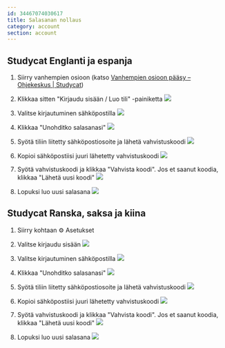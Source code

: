 ```yaml
---
id: 34467074030617
title: Salasanan nollaus 
category: account
section: account
---
```

## Studycat Englanti ja espanja

1. Siirry vanhempien osioon (katso [Vanhempien osioon pääsy – Ohjekeskus | Studycat](https://help.studycat.com/hc/en-us/articles/34518228622105/preview/eyJhbGciOiJIUzI1NiJ9.eyJpZCI6MzQ1MTgyMjg2MjIxMDUsImV4cCI6MTcyMDQxMjU1MX0.8DEe5gqzcwGhn9YtGOdFZJbwEjnL1d_JV4GHmWuDeF8))

2. Klikkaa sitten "Kirjaudu sisään / Luo tili" -painiketta
![](https://help.studycat.com/hc/article_attachments/34482878992025)

3. Valitse kirjautuminen sähköpostilla
![](https://help.studycat.com/hc/article_attachments/34482878995737)

4. Klikkaa "Unohditko salasanasi"
![](https://help.studycat.com/hc/article_attachments/34469007160729)

5. Syötä tiliin liitetty sähköpostiosoite ja lähetä vahvistuskoodi
![](https://help.studycat.com/hc/article_attachments/34469007168281)

6. Kopioi sähköpostiisi juuri lähetetty vahvistuskoodi
![](https://help.studycat.com/hc/article_attachments/34469007171481)

7. Syötä vahvistuskoodi ja klikkaa "Vahvista koodi". Jos et saanut koodia, klikkaa "Lähetä uusi koodi"
![](https://help.studycat.com/hc/article_attachments/34469007173273)

8. Lopuksi luo uusi salasana
![](https://help.studycat.com/hc/article_attachments/34469053229337)

## Studycat Ranska, saksa ja kiina

1. Siirry kohtaan ⚙️ Asetukset

2. Valitse kirjaudu sisään
![](https://help.studycat.com/hc/article_attachments/34482879039257)

3. Valitse kirjautuminen sähköpostilla
![](https://help.studycat.com/hc/article_attachments/34482878995737)

4. Klikkaa "Unohditko salasanasi"
![](https://help.studycat.com/hc/article_attachments/34469007160729)

5. Syötä tiliin liitetty sähköpostiosoite ja lähetä vahvistuskoodi
![](https://help.studycat.com/hc/article_attachments/34469007168281)

6. Kopioi sähköpostiisi juuri lähetetty vahvistuskoodi
![](https://help.studycat.com/hc/article_attachments/34469007171481)

7. Syötä vahvistuskoodi ja klikkaa "Vahvista koodi". Jos et saanut koodia, klikkaa "Lähetä uusi koodi"
![](https://help.studycat.com/hc/article_attachments/34469007173273)

8. Lopuksi luo uusi salasana
![](https://help.studycat.com/hc/article_attachments/34469053229337)

